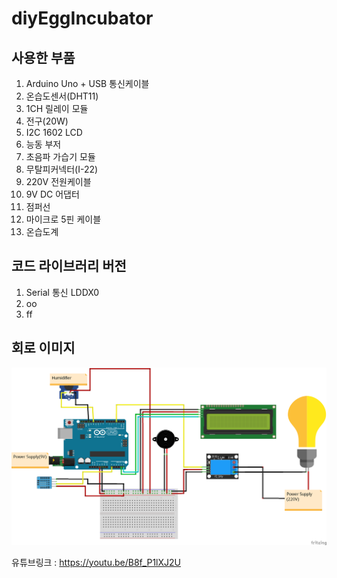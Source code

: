 # diyEggIncubator

## 사용한 부품
1. Arduino Uno + USB 통신케이블
2. 온습도센서(DHT11)
3. 1CH 릴레이 모듈
4. 전구(20W)
5. I2C 1602 LCD
6. 능동 부저
7. 초음파 가습기 모듈
8. 무탈피커넥터(I-22)
9. 220V 전원케이블
10. 9V DC 어댑터
11. 점퍼선
12. 마이크로 5핀 케이블
13. 온습도계




## 코드 라이브러리 버전
1. Serial 통신 LDDX0
2. oo
3. ff

## 회로 이미지
![circuit](image\hatcher_04_bb.png) 

유튜브링크 : https://youtu.be/B8f_P1lXJ2U
